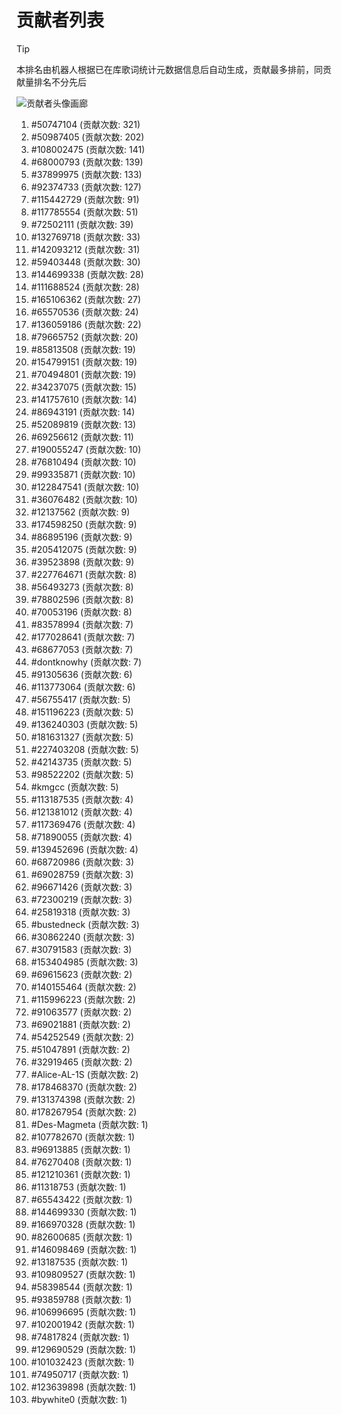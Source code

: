 # 贡献者列表

> [!TIP]
> 本排名由机器人根据已在库歌词统计元数据信息后自动生成，贡献最多排前，同贡献量排名不分先后

![贡献者头像画廊](./CONTRIBUTORS.svg)

1. #50747104 (贡献次数: 321)
2. #50987405 (贡献次数: 202)
3. #108002475 (贡献次数: 141)
4. #68000793 (贡献次数: 139)
5. #37899975 (贡献次数: 133)
6. #92374733 (贡献次数: 127)
7. #115442729 (贡献次数: 91)
8. #117785554 (贡献次数: 51)
9. #72502111 (贡献次数: 39)
10. #132769718 (贡献次数: 33)
11. #142093212 (贡献次数: 31)
12. #59403448 (贡献次数: 30)
13. #144699338 (贡献次数: 28)
14. #111688524 (贡献次数: 28)
15. #165106362 (贡献次数: 27)
16. #65570536 (贡献次数: 24)
17. #136059186 (贡献次数: 22)
18. #79665752 (贡献次数: 20)
19. #85813508 (贡献次数: 19)
20. #154799151 (贡献次数: 19)
21. #70494801 (贡献次数: 19)
22. #34237075 (贡献次数: 15)
23. #141757610 (贡献次数: 14)
24. #86943191 (贡献次数: 14)
25. #52089819 (贡献次数: 13)
26. #69256612 (贡献次数: 11)
27. #190055247 (贡献次数: 10)
28. #76810494 (贡献次数: 10)
29. #99335871 (贡献次数: 10)
30. #122847541 (贡献次数: 10)
31. #36076482 (贡献次数: 10)
32. #12137562 (贡献次数: 9)
33. #174598250 (贡献次数: 9)
34. #86895196 (贡献次数: 9)
35. #205412075 (贡献次数: 9)
36. #39523898 (贡献次数: 9)
37. #227764671 (贡献次数: 8)
38. #56493273 (贡献次数: 8)
39. #78802596 (贡献次数: 8)
40. #70053196 (贡献次数: 8)
41. #83578994 (贡献次数: 7)
42. #177028641 (贡献次数: 7)
43. #68677053 (贡献次数: 7)
44. #dontknowhy (贡献次数: 7)
45. #91305636 (贡献次数: 6)
46. #113773064 (贡献次数: 6)
47. #56755417 (贡献次数: 5)
48. #151196223 (贡献次数: 5)
49. #136240303 (贡献次数: 5)
50. #181631327 (贡献次数: 5)
51. #227403208 (贡献次数: 5)
52. #42143735 (贡献次数: 5)
53. #98522202 (贡献次数: 5)
54. #kmgcc (贡献次数: 5)
55. #113187535 (贡献次数: 4)
56. #121381012 (贡献次数: 4)
57. #117369476 (贡献次数: 4)
58. #71890055 (贡献次数: 4)
59. #139452696 (贡献次数: 4)
60. #68720986 (贡献次数: 3)
61. #69028759 (贡献次数: 3)
62. #96671426 (贡献次数: 3)
63. #72300219 (贡献次数: 3)
64. #25819318 (贡献次数: 3)
65. #bustedneck (贡献次数: 3)
66. #30862240 (贡献次数: 3)
67. #30791583 (贡献次数: 3)
68. #153404985 (贡献次数: 3)
69. #69615623 (贡献次数: 2)
70. #140155464 (贡献次数: 2)
71. #115996223 (贡献次数: 2)
72. #91063577 (贡献次数: 2)
73. #69021881 (贡献次数: 2)
74. #54252549 (贡献次数: 2)
75. #51047891 (贡献次数: 2)
76. #32919465 (贡献次数: 2)
77. #Alice-AL-1S (贡献次数: 2)
78. #178468370 (贡献次数: 2)
79. #131374398 (贡献次数: 2)
80. #178267954 (贡献次数: 2)
81. #Des-Magmeta (贡献次数: 1)
82. #107782670 (贡献次数: 1)
83. #96913885 (贡献次数: 1)
84. #76270408 (贡献次数: 1)
85. #121210361 (贡献次数: 1)
86. #11318753 (贡献次数: 1)
87. #65543422 (贡献次数: 1)
88. #144699330 (贡献次数: 1)
89. #166970328 (贡献次数: 1)
90. #82600685 (贡献次数: 1)
91. #146098469 (贡献次数: 1)
92. #13187535 (贡献次数: 1)
93. #109809527 (贡献次数: 1)
94. #58398544 (贡献次数: 1)
95. #93859788 (贡献次数: 1)
96. #106996695 (贡献次数: 1)
97. #102001942 (贡献次数: 1)
98. #74817824 (贡献次数: 1)
99. #129690529 (贡献次数: 1)
100. #101032423 (贡献次数: 1)
101. #74950717 (贡献次数: 1)
102. #123639898 (贡献次数: 1)
103. #bywhite0 (贡献次数: 1)
